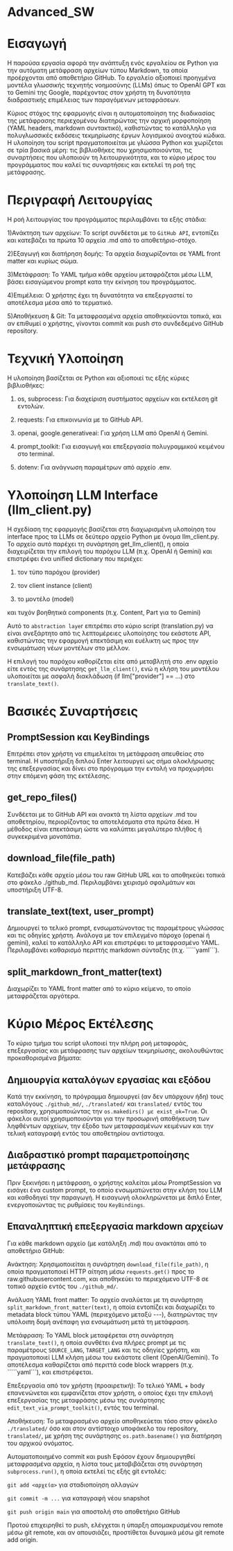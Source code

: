 # Advanced_SW

# Εισαγωγή 

Η παρούσα εργασία αφορά την ανάπτυξη ενός εργαλείου σε Python για την αυτόματη μετάφραση αρχείων τύπου Markdown, τα οποία προέρχονται από αποθετήριο GitHub. Το εργαλείο αξιοποιεί προηγμένα μοντέλα γλωσσικής τεχνητής νοημοσύνης (LLMs) όπως το OpenAI GPT και το Gemini της Google, παρέχοντας στον χρήστη τη δυνατότητα διαδραστικής επιμέλειας των παραγόμενων μεταφράσεων.

Κύριος στόχος της εφαρμογής είναι η αυτοματοποίηση της διαδικασίας της μετάφρασης περιεχομένου διατηρώντας την αρχική μορφοποίηση (YAML headers, markdown συντακτικό), καθιστώντας το κατάλληλο για πολυγλωσσικές εκδόσεις τεκμηρίωσης έργων λογισμικού ανοιχτού κώδικα.
Η υλοποίηση του script πραγματοποιείται με γλώσσα Python και χωρίζεται σε τρία βασικά μέρη: τις βιβλιοθήκες που χρησιμοποιούνται, τις συναρτήσεις που υλοποιούν τη λειτουργικότητα, και το κύριο μέρος του προγράμματος που καλεί τις συναρτήσεις και εκτελεί τη ροή της μετάφρασης.

#  Περιγραφή Λειτουργίας

Η ροή λειτουργίας του προγράμματος περιλαμβάνει τα εξής στάδια:

1)Ανάκτηση των αρχείων: Το script συνδέεται με το `GitHub API`, εντοπίζει και κατεβάζει τα πρώτα 10 αρχεία .md από το αποθετήριο-στόχο.

2)Εξαγωγή και διατήρηση δομής: Τα αρχεία διαχωρίζονται σε YAML front matter και κυρίως σώμα.

3)Μετάφραση: Το YAML τμήμα κάθε αρχείου μεταφράζεται μέσω LLM, βάσει εισαγώμενου prompt κατα την εκίνηση του προγράμματος.

4)Επιμέλεια: Ο χρήστης έχει τη δυνατότητα να επεξεργαστεί το αποτέλεσμα μέσα από το τερματικό.

5)Αποθήκευση & Git: Τα μεταφρασμένα αρχεία αποθηκεύονται τοπικά, και αν επιθυμεί ο χρήστης, γίνονται commit και push στο συνδεδεμένο GitHub repository.

# Τεχνική Υλοποίηση

Η υλοποίηση βασίζεται σε Python και αξιοποιεί τις εξής κύριες βιβλιοθήκες:

1) os, subprocess: Για διαχείριση συστήματος αρχείων και εκτέλεση git εντολών.

2) requests: Για επικοινωνία με το GitHub API.

3) openai, google.generativeai: Για χρήση LLM από OpenAI ή Gemini.

4) prompt_toolkit: Για εισαγωγή και επεξεργασία πολυγραμμικού κειμένου στο terminal.

5) dotenv: Για ανάγνωση παραμέτρων από αρχείο .env.

# Υλοποίηση LLM Interface (llm_client.py)
Η σχεδίαση της εφαρμογής βασίζεται στη διαχωρισμένη υλοποίηση του interface προς τα LLMs σε δεύτερο αρχείο Python με όνομα llm_client.py. Το αρχείο αυτό παρέχει τη συνάρτηση get_llm_client(), η οποία διαχειρίζεται την επιλογή του παρόχου LLM (π.χ. OpenAI ή Gemini) και επιστρέφει ένα unified dictionary που περιέχει:

1) τον τύπο παρόχου (provider)

2) τον client instance (client)

3) το μοντέλο (model)

και τυχόν βοηθητικά components (π.χ. Content, Part για το Gemini)

Αυτό το `abstraction laye`r επιτρέπει στο κύριο script (translation.py) να είναι ανεξάρτητο από τις λεπτομέρειες υλοποίησης του εκάστοτε API, καθιστώντας την εφαρμογή επεκτάσιμη και ευέλικτη ως προς την ενσωμάτωση νέων μοντέλων στο μέλλον.

Η επιλογή του παρόχου καθορίζεται είτε από μεταβλητή στο .env αρχείο είτε εντός της συνάρτησης `get_llm_client()`, ενώ η κλήση του μοντέλου υλοποιείται με ασφαλή διακλάδωση (if llm["provider"] == ...) στο `translate_text()`.


# Βασικές Συναρτήσεις

## PromptSession και KeyBindings
Επιτρέπει στον χρήστη να επιμελείται τη μετάφραση απευθείας στο terminal. Η υποστήριξη διπλού Enter  λειτουργεί ως σήμα ολοκλήρωσης της επεξεργασίας και δίνει στο πρόγραμμα την εντολή να προχωρήσει στην επόμενη φάση της εκτέλεσης.

## get_repo_files()
Συνδέεται με το GitHub API και ανακτά τη λίστα αρχείων .md του αποθετηρίου, περιορίζοντας τα αποτελέσματα στα πρώτα δέκα. Η μέθοδος είναι επεκτάσιμη ώστε να καλύπτει μεγαλύτερο πλήθος ή συγκεκριμένα μονοπάτια.

## download_file(file_path)
Κατεβάζει κάθε αρχείο μέσω του raw GitHub URL και το αποθηκεύει τοπικά στο φάκελο ./github_md. Περιλαμβάνει χειρισμό σφαλμάτων και υποστήριξη UTF-8.

## translate_text(text, user_prompt)
Δημιουργεί το τελικό prompt, ενσωματώνοντας τις παραμέτρους γλώσσας και τις οδηγίες χρήστη. Ανάλογα με τον επιλεγμένο πάροχο (openai ή gemini), καλεί το κατάλληλο API και επιστρέφει το μεταφρασμένο YAML. Περιλαμβάνει καθαρισμό περιττής markdown σύνταξης (π.χ. `````yaml```).

## split_markdown_front_matter(text)
Διαχωρίζει το YAML front matter από το κύριο κείμενο, το οποίο μεταφράζεται αργότερα.

# Κύριο Μέρος Εκτέλεσης
Το κύριο τμήμα του script υλοποιεί την πλήρη ροή μεταφοράς, επεξεργασίας και μετάφρασης των αρχείων τεκμηρίωσης, ακολουθώντας προκαθορισμένα βήματα:

## Δημιουργία καταλόγων εργασίας και εξόδου
Κατά την εκκίνηση, το πρόγραμμα δημιουργεί (αν δεν υπάρχουν ήδη) τους καταλόγους `./github_md/`, `./translated/` και `translated/` εντός του repository, χρησιμοποιώντας την `os.makedirs() με exist_ok=True`. Οι φάκελοι αυτοί χρησιμοποιούνται για την προσωρινή αποθήκευση των ληφθέντων αρχείων, την έξοδο των μεταφρασμένων κειμένων και την τελική καταγραφή εντός του αποθετηρίου αντίστοιχα.

## Διαδραστικό prompt παραμετροποίησης μετάφρασης
Πριν ξεκινήσει η μετάφραση, ο χρήστης καλείται μέσω PromptSession να εισάγει ένα custom prompt, το οποίο ενσωματώνεται στην κλήση του LLM και καθοδηγεί την παραγωγή. Η εισαγωγή ολοκληρώνεται με διπλό Enter, ενεργοποιώντας τις ρυθμίσεις του `KeyBindings`.

## Επαναληπτική επεξεργασία markdown αρχείων
Για κάθε markdown αρχείο (με κατάληξη .md) που ανακτάται από το αποθετήριο GitHub:

Ανάκτηση: Χρησιμοποιείται η συνάρτηση `download_file(file_path)`, η οποία πραγματοποιεί HTTP αίτηση μέσω `requests.get()` προς το raw.githubusercontent.com, και αποθηκεύει το περιεχόμενο UTF-8 σε τοπικό αρχείο εντός του `./github_md/`.

Ανάλυση YAML front matter: Το αρχείο αναλύεται με τη συνάρτηση `split_markdown_front_matter(text)`, η οποία εντοπίζει και διαχωρίζει το metadata block τύπου YAML (περιεχόμενο μεταξύ ---), διατηρώντας την υπόλοιπη δομή ανέπαφη για ενσωμάτωση μετά τη μετάφραση.

Μετάφραση: Το YAML block μεταφέρεται στη συνάρτηση `translate_text()`, η οποία συνθέτει ένα πλήρες prompt με τις παραμέτρους `SOURCE_LANG`, `TARGET_LANG` και τις οδηγίες χρήστη, και πραγματοποιεί LLM κλήση μέσω του εκάστοτε client (OpenAI/Gemini). Το αποτέλεσμα καθαρίζεται από περιττά code block wrappers (π.χ. `````yaml```), και επιστρέφεται.

Επεξεργασία από τον χρήστη (προαιρετική): Το τελικό YAML + body επανενώνεται και εμφανίζεται στον χρήστη, ο οποίος έχει την επιλογή επεξεργασίας της μεταφράσης μέσω της συνάρτησης `edit_text_via_prompt_toolkit()`, εντός του terminal.

Αποθήκευση: Το μεταφρασμένο αρχείο αποθηκεύεται τόσο στον φάκελο `./translated/` όσο και στον αντίστοιχο υποφάκελο του repository, `translated/`, με χρήση της συνάρτησης `os.path.basename()` για διατήρηση του αρχικού ονόματος.

Αυτοματοποιημένο commit και push
Εφόσον έχουν δημιουργηθεί μεταφρασμένα αρχεία, η λίστα τους μεταβιβάζεται στη συνάρτηση `subprocess.run()`, η οποία εκτελεί τις εξής git εντολές:

`git add <αρχεία>` για σταδιοποίηση αλλαγών

`git commit -m ...` για καταγραφή νέου snapshot

`git push origin main` για αποστολή στο αποθετήριο GitHub

Προτού επιχειρηθεί το push, ελέγχεται η ύπαρξη απομακρυσμένου remote μέσω git remote, και αν απουσιάζει, προστίθεται δυναμικά μέσω git remote add origin.



